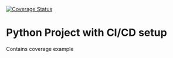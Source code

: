 [![Coverage Status](https://coveralls.io/repos/github/ergeon/python-ci-cd/badge.svg?branch=develop)](https://coveralls.io/github/ergeon/python-ci-cd?branch=develop)

Python Project with CI/CD setup
===============================

Contains coverage example
